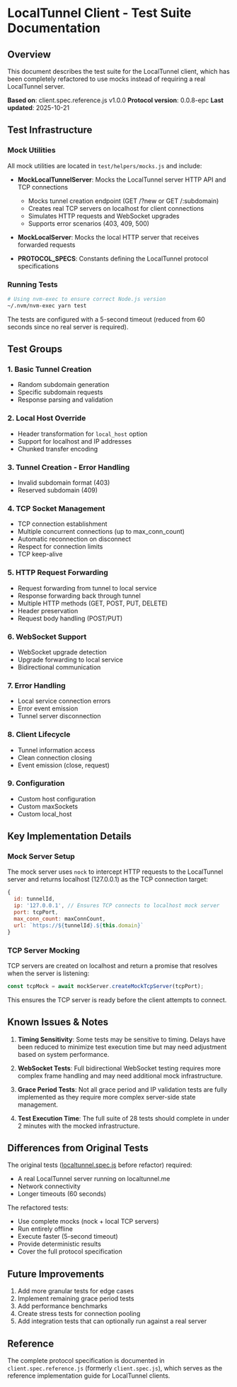 # LocalTunnel Client - Test Suite Documentation

## Overview

This document describes the test suite for the LocalTunnel client, which has been completely refactored to use mocks instead of requiring a real LocalTunnel server.

**Based on**: client.spec.reference.js v1.0.0
**Protocol version**: 0.0.8-epc
**Last updated**: 2025-10-21

## Test Infrastructure

### Mock Utilities

All mock utilities are located in `test/helpers/mocks.js` and include:

- **MockLocalTunnelServer**: Mocks the LocalTunnel server HTTP API and TCP connections
  - Mocks tunnel creation endpoint (GET /?new or GET /:subdomain)
  - Creates real TCP servers on localhost for client connections
  - Simulates HTTP requests and WebSocket upgrades
  - Supports error scenarios (403, 409, 500)

- **MockLocalServer**: Mocks the local HTTP server that receives forwarded requests

- **PROTOCOL_SPECS**: Constants defining the LocalTunnel protocol specifications

### Running Tests

```bash
# Using nvm-exec to ensure correct Node.js version
~/.nvm/nvm-exec yarn test
```

The tests are configured with a 5-second timeout (reduced from 60 seconds since no real server is required).

## Test Groups

### 1. Basic Tunnel Creation
- Random subdomain generation
- Specific subdomain requests
- Response parsing and validation

### 2. Local Host Override
- Header transformation for `local_host` option
- Support for localhost and IP addresses
- Chunked transfer encoding

### 3. Tunnel Creation - Error Handling
- Invalid subdomain format (403)
- Reserved subdomain (409)

### 4. TCP Socket Management
- TCP connection establishment
- Multiple concurrent connections (up to max_conn_count)
- Automatic reconnection on disconnect
- Respect for connection limits
- TCP keep-alive

### 5. HTTP Request Forwarding
- Request forwarding from tunnel to local service
- Response forwarding back through tunnel
- Multiple HTTP methods (GET, POST, PUT, DELETE)
- Header preservation
- Request body handling (POST/PUT)

### 6. WebSocket Support
- WebSocket upgrade detection
- Upgrade forwarding to local service
- Bidirectional communication

### 7. Error Handling
- Local service connection errors
- Error event emission
- Tunnel server disconnection

### 8. Client Lifecycle
- Tunnel information access
- Clean connection closing
- Event emission (close, request)

### 9. Configuration
- Custom host configuration
- Custom maxSockets
- Custom local_host

## Key Implementation Details

### Mock Server Setup

The mock server uses `nock` to intercept HTTP requests to the LocalTunnel server and returns localhost (127.0.0.1) as the TCP connection target:

```javascript
{
  id: tunnelId,
  ip: '127.0.0.1', // Ensures TCP connects to localhost mock server
  port: tcpPort,
  max_conn_count: maxConnCount,
  url: `https://${tunnelId}.${this.domain}`
}
```

### TCP Server Mocking

TCP servers are created on localhost and return a promise that resolves when the server is listening:

```javascript
const tcpMock = await mockServer.createMockTcpServer(tcpPort);
```

This ensures the TCP server is ready before the client attempts to connect.

## Known Issues & Notes

1. **Timing Sensitivity**: Some tests may be sensitive to timing. Delays have been reduced to minimize test execution time but may need adjustment based on system performance.

2. **WebSocket Tests**: Full bidirectional WebSocket testing requires more complex frame handling and may need additional mock infrastructure.

3. **Grace Period Tests**: Not all grace period and IP validation tests are fully implemented as they require more complex server-side state management.

4. **Test Execution Time**: The full suite of 28 tests should complete in under 2 minutes with the mocked infrastructure.

## Differences from Original Tests

The original tests ([localtunnel.spec.js](cci:1://file:///home/epc/Projetos/cerrado/localtunnel-client/localtunnel.spec.js:0:0-0:0) before refactor) required:
- A real LocalTunnel server running on localtunnel.me
- Network connectivity
- Longer timeouts (60 seconds)

The refactored tests:
- Use complete mocks (nock + local TCP servers)
- Run entirely offline
- Execute faster (5-second timeout)
- Provide deterministic results
- Cover the full protocol specification

## Future Improvements

1. Add more granular tests for edge cases
2. Implement remaining grace period tests
3. Add performance benchmarks
4. Create stress tests for connection pooling
5. Add integration tests that can optionally run against a real server

## Reference

The complete protocol specification is documented in `client.spec.reference.js` (formerly `client.spec.js`), which serves as the reference implementation guide for LocalTunnel clients.
